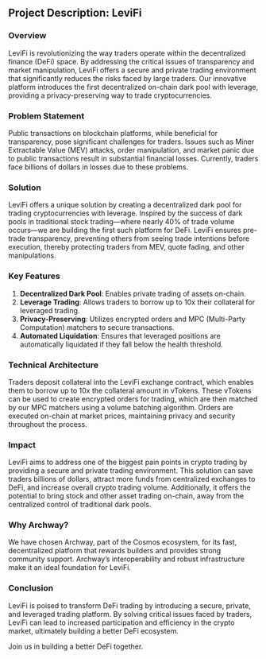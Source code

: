 ## Project Description: LeviFi

### Overview
LeviFi is revolutionizing the way traders operate within the decentralized finance (DeFi) space. By addressing the critical issues of transparency and market manipulation, LeviFi offers a secure and private trading environment that significantly reduces the risks faced by large traders. Our innovative platform introduces the first decentralized on-chain dark pool with leverage, providing a privacy-preserving way to trade cryptocurrencies.

### Problem Statement
Public transactions on blockchain platforms, while beneficial for transparency, pose significant challenges for traders. Issues such as Miner Extractable Value (MEV) attacks, order manipulation, and market panic due to public transactions result in substantial financial losses. Currently, traders face billions of dollars in losses due to these problems.

### Solution
LeviFi offers a unique solution by creating a decentralized dark pool for trading cryptocurrencies with leverage. Inspired by the success of dark pools in traditional stock trading—where nearly 40% of trade volume occurs—we are building the first such platform for DeFi. LeviFi ensures pre-trade transparency, preventing others from seeing trade intentions before execution, thereby protecting traders from MEV, quote fading, and other manipulations.

### Key Features
1. **Decentralized Dark Pool**: Enables private trading of assets on-chain.
2. **Leverage Trading**: Allows traders to borrow up to 10x their collateral for leveraged trading.
3. **Privacy-Preserving**: Utilizes encrypted orders and MPC (Multi-Party Computation) matchers to secure transactions.
4. **Automated Liquidation**: Ensures that leveraged positions are automatically liquidated if they fall below the health threshold.

### Technical Architecture
Traders deposit collateral into the LeviFi exchange contract, which enables them to borrow up to 10x the collateral amount in vTokens. These vTokens can be used to create encrypted orders for trading, which are then matched by our MPC matchers using a volume batching algorithm. Orders are executed on-chain at market prices, maintaining privacy and security throughout the process.

### Impact
LeviFi aims to address one of the biggest pain points in crypto trading by providing a secure and private trading environment. This solution can save traders billions of dollars, attract more funds from centralized exchanges to DeFi, and increase overall crypto trading volume. Additionally, it offers the potential to bring stock and other asset trading on-chain, away from the centralized control of traditional dark pools.

### Why Archway?
We have chosen Archway, part of the Cosmos ecosystem, for its fast, decentralized platform that rewards builders and provides strong community support. Archway’s interoperability and robust infrastructure make it an ideal foundation for LeviFi.

### Conclusion
LeviFi is poised to transform DeFi trading by introducing a secure, private, and leveraged trading platform. By solving critical issues faced by traders, LeviFi can lead to increased participation and efficiency in the crypto market, ultimately building a better DeFi ecosystem.

Join us in building a better DeFi together.
